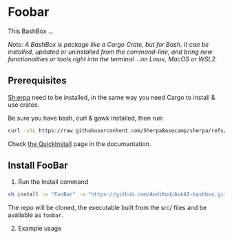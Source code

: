 # Foobar

This BashBox ...

_Note: A BashBox is package like a Cargo Crate, but for Bash. It can be installed, updated or uninstalled from the command-line, and bring new functionalities or tools right into the terminal ...on Linux, MacOS or WSL2._

## Prerequisites

[Sh:erpa](https://sherpa-basecamp.netlify.app/) need to be installed, in the same way you need Cargo to install & use crates.

Be sure you have bash, curl & gawk installed, then run:

```bash
curl -sSL https://raw.githubusercontent.com/SherpaBasecamp/sherpa/refs/heads/master/tools/install.sh | bash
```

Check [the QuickInstall](https://sherpa-basecamp.netlify.app/install/install/) page in the documantation.

## Install FooBar

1. Run the Install command

```bash
sh install -n "FooBar" -u "https://github.com/AndiKod/AskAI-bashbox.git"
```

The repo will be cloned, the executable built from the src/ files and be available as `foobar`.

2. Example usage
